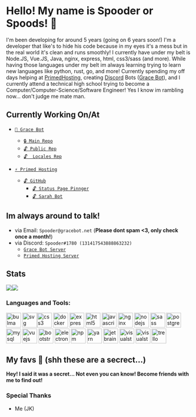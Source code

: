 # Hello! My name is Spooder or Spoods! 👋

  I'm been developing for around 5 years (going on 6 years soon!) I'm a developer that like's to hide his code because in my eyes it's a mess but in the real world it's clean and runs smoothly! I currently have under my belt is Node.JS, Vue.JS, Java, nginx, express, html, css3/sass (and more). While having those languages under my belt im always learning trying to learn new languages like python, rust, go, and more! Currently spending my off days helping at [PrimedHosting](https://primedhosting.com/?ref=GaetaGithub), creating [Discord](https://discord.com) Bots ([Grace Bot](https://gracebot.net/?from=SpooderGithub)), and I currently attend a technical high school trying to become a Computer/Computer-Science/Software Engineer! Yes I know im rambling now... don't judge me mate man.

## Currently Working On/At
- [``🤖 Grace Bot``](https://gracebot.net/?from=SpooderGithub)
  - [``🔒 Main Repo``](https://github.com/Dream-cake/Grace)
  - [``🔓 Public Rep``](https://github.com/Dream-cake/Grace-public)
  - [``🔓  Locales Rep``](https://github.com/Dream-cake/Grace-locales)

- [``⚡ Primed Hosting``](https://primedhosting.com/?from=SpooderGithub)
  - [``🔓 GitHub``](https://github.com/primedteam)
    - [``🔓 Status Page Pinnger``](https://github.com/primedteam/statusPagePinger)
    - [``🔓 Sarah Bot``](https://github.com/primedteam/Sarah-Bot)
    
## Im always around to talk!
- via Email: ``Spooder@gracebot.net`` (**Please dont spam <3, only check once a month!**)
- via Discord: ``Spooder#1780 (131417543888863232)``
  - [``Grace Bot Server``](https://gracebot.net/support)
  - [``Primed Hosting Server``](https://primedhosting.com/discord)

## Stats
<img src="https://github-readme-stats.vercel.app/api/top-langs/?username=Dream-cake&show_icons=true&title_color=d64bea&bg_color=343a40&text_color=fff&icon_color=9656eb&include_all_commits=true&count_private=true&line_height=20&layout=compact&hide=html" /><img src="https://github-readme-stats.vercel.app/api?username=Dream-cake&show_icons=true&title_color=d64bea&bg_color=343a40&text_color=fff&icon_color=9656eb&include_all_commits=true&count_private=true&line_height=20" />

### Languages and Tools:
<img src="https://cdn.svgporn.com/logos/bulma.svg" alt="bulma" width="40" height="40"/> <img src="https://cdn.svgporn.com/logos/c-plusplus.svg" alt="svg" width="40" height="40"/><img src="https://cdn.svgporn.com/logos/css-3.svg" alt="css3" width="40" height="40"/> <img src="https://cdn.svgporn.com/logos/docker-icon.svg" alt="docker" width="40" height="40"/> <img src="https://cdn.svgporn.com/logos/express.svg" alt="express" width="40" height="40"/> <img src="https://cdn.svgporn.com/logos/html-5.svg" alt="html5" width="40" height="40"/> <img src="https://cdn.svgporn.com/logos/javascript.svg" alt="javascript" width="40" height="40"/> <img src="https://cdn.svgporn.com/logos/nginx.svg" alt="nginx" width="40" height="40"/> <img src="https://cdn.svgporn.com/logos/nodejs-icon.svg" alt="nodejs" width="40" height="40"/> <img src="https://cdn.svgporn.com/logos/sass.svg" alt="sass" width="40" height="40"/> <img src="https://cdn.svgporn.com/logos/postgresql.svg" alt="postgresql" width="40" height="40"/> <img src="https://cdn.svgporn.com/logos/mysql.svg" alt="mysql" width="40" height="40"/> <img src="https://cdn.svgporn.com/logos/vue.svg" alt="vuejs" width="40" height="40"/> <img src="https://cdn.svgporn.com/logos/bootstrap.svg" alt="bootstrap" width="40" height="40"/> <img src="https://cdn.svgporn.com/logos/electron.svg" alt="electron" width="40" height="40"/> <img src="https://cdn.svgporn.com/logos/npm-icon.svg" alt="npm" width="40" height="40"/> <img src="https://cdn.svgporn.com/logos/yarn.svg" alt="yarn" width="40" height="40"/> <img src="https://cdn.svgporn.com/logos/jetbrains.svg" alt="jetbrains" width="40" height="40"/> <img src="https://cdn.svgporn.com/logos/visual-studio-code.svg" alt="visualstudiocode" width="40" height="40"/> <img src="https://cdn.svgporn.com/logos/visual-studio.svg" alt="visualstudio" width="40" height="40"/> <img src="https://cdn.svgporn.com/logos/trello.svg" alt="trello" width="40" height="40"/>

## My favs 💙 (shh these are a secrect...)
**Hey! I said it was a secret... Not even you can know! Become friends with me to find out!**

### Special Thanks
  - Me (JK)


<!--
**Dream-cake/Dream-cake** is a ✨ _special_ ✨ repository because its `README.md` (this file) appears on your GitHub profile.

Here are some ideas to get you started:

- 🔭 I’m currently working on ...
- 🌱 I’m currently learning ...
- 👯 I’m looking to collaborate on ...
- 🤔 I’m looking for help with ...
- 💬 Ask me about ...
- 📫 How to reach me: ...
- 😄 Pronouns: ...
- ⚡ Fun fact: ...
-->
